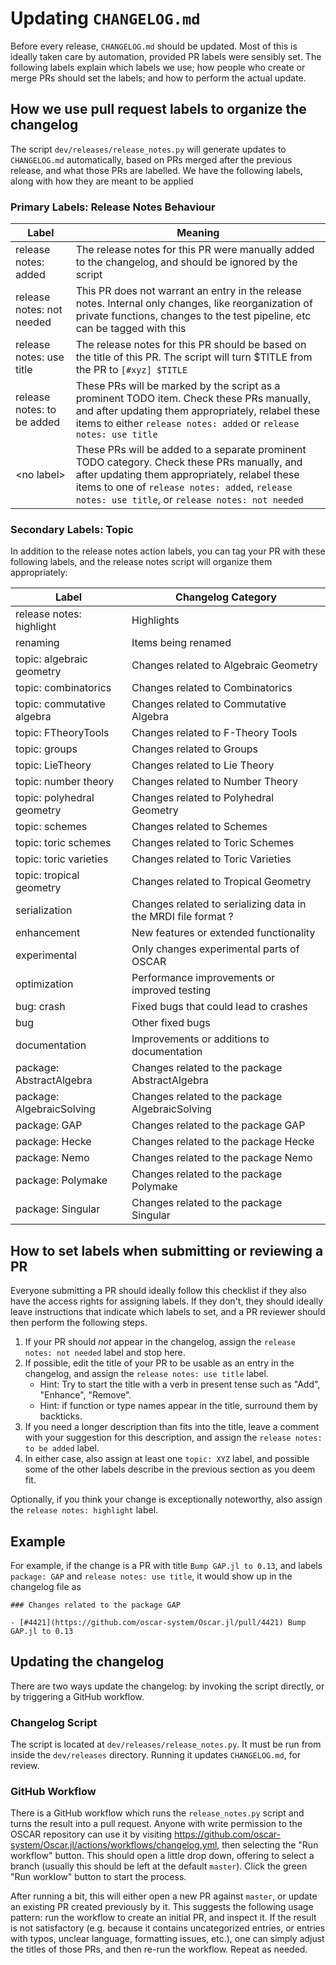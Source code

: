 # Updating `CHANGELOG.md`

Before every release, `CHANGELOG.md` should be updated. Most of this is ideally taken care
by automation, provided PR labels were sensibly set. The following labels explain which
labels we use; how people who create or merge PRs should set the labels; and how to
perform the actual update.

## How we use pull request labels to organize the changelog

The script `dev/releases/release_notes.py` will generate updates to `CHANGELOG.md`
automatically, based on PRs merged after the previous release, and what those PRs are
labelled. We have the following labels, along with how they are meant to be applied

### Primary Labels: Release Notes Behaviour

| Label | Meaning |
|-------|---------|
| release notes: added          | The release notes for this PR were manually added to the changelog, and should be ignored by the script |
| release notes: not needed     | This PR does not warrant an entry in the release notes. Internal only changes, like reorganization of private functions, changes to the test pipeline, etc can be tagged with this |
| release notes: use title      | The release notes for this PR should be based on the title of this PR. The script will turn $TITLE from the PR to `[#xyz] $TITLE` |
| release notes: to be added    | These PRs will be marked by the script as a prominent TODO item. Check these PRs manually, and after updating them appropriately, relabel these items to either `release notes: added` or `release notes: use title` |
| \<no label\>                  | These PRs will be added to a separate prominent TODO category. Check these PRs manually, and after updating them appropriately, relabel these items to one of `release notes: added`, `release notes: use title`, or `release notes: not needed` |

### Secondary Labels: Topic

In addition to the release notes action labels, you can tag your PR with these following
labels, and the release notes script will organize them appropriately:

| Label                         | Changelog Category |
|-------------------------------|--------------------|
| release notes: highlight      | Highlights |
| renaming                      | Items being renamed |
| topic: algebraic geometry     | Changes related to Algebraic Geometry |
| topic: combinatorics          | Changes related to Combinatorics |
| topic: commutative algebra    | Changes related to Commutative Algebra |
| topic: FTheoryTools           | Changes related to F-Theory Tools |
| topic: groups                 | Changes related to Groups |
| topic: LieTheory              | Changes related to Lie Theory |
| topic: number theory          | Changes related to Number Theory |
| topic: polyhedral geometry    | Changes related to Polyhedral Geometry |
| topic: schemes                | Changes related to Schemes |
| topic: toric schemes          | Changes related to Toric Schemes |
| topic: toric varieties        | Changes related to Toric Varieties |
| topic: tropical geometry      | Changes related to Tropical Geometry |
| serialization                 | Changes related to serializing data in the MRDI file format ? |
| enhancement                   | New features or extended functionality |
| experimental                  | Only changes experimental parts of OSCAR |
| optimization                  | Performance improvements or improved testing |
| bug: crash                    | Fixed bugs that could lead to crashes |
| bug                           | Other fixed bugs |
| documentation                 | Improvements or additions to documentation |
| package: AbstractAlgebra      | Changes related to the package AbstractAlgebra |
| package: AlgebraicSolving     | Changes related to the package AlgebraicSolving |
| package: GAP                  | Changes related to the package GAP |
| package: Hecke                | Changes related to the package Hecke |
| package: Nemo                 | Changes related to the package Nemo |
| package: Polymake             | Changes related to the package Polymake |
| package: Singular             | Changes related to the package Singular |


## How to set labels when submitting or reviewing a PR

Everyone submitting a PR should ideally follow this checklist if they also have the access
rights for assigning labels. If they don't, they should ideally leave instructions that
indicate which labels to set, and a PR reviewer should then perform the following steps.

1. If your PR should *not* appear in the changelog, assign the `release notes: not needed` label and stop here.
2. If possible, edit the title of your PR to be usable as an entry in the changelog, and assign the `release notes: use title` label.
   - Hint: Try to start the title with a verb in present tense such as "Add", "Enhance", "Remove".
   - Hint: if function or type names appear in the title, surround them by backticks.
3. If you need a longer description than fits into the title, leave a comment with your suggestion
   for this description, and assign the `release notes: to be added` label.
4. In either case, also assign at least one `topic: XYZ` label, and possible some of the other
   labels describe in the previous section as you deem fit.

Optionally, if you think your change is exceptionally noteworthy, also assign the
`release notes: highlight` label.


## Example

For example, if the change is a PR with title `Bump GAP.jl to 0.13`, and labels `package: GAP` and
`release notes: use title`, it would show up in the changelog file as

    ### Changes related to the package GAP
    
    - [#4421](https://github.com/oscar-system/Oscar.jl/pull/4421) Bump GAP.jl to 0.13


## Updating the changelog

There are two ways update the changelog: by invoking the script directly, or by triggering
a GitHub workflow.

### Changelog Script

The script is located at `dev/releases/release_notes.py`. It must be run from
inside the `dev/releases` directory. Running it updates `CHANGELOG.md`, for review.

### GitHub Workflow

There is a GitHub workflow which runs the `release_notes.py` script and turns the result
into a pull request. Anyone with write permission to the OSCAR repository can use it by
visiting <https://github.com/oscar-system/Oscar.jl/actions/workflows/changelog.yml>, then
selecting the "Run workflow" button. This should open a little drop down, offering to
select a branch (usually this should be left at the default `master`). Click the green
"Run worklow" button to start the process.

After running a bit, this will either open a new PR against `master`, or update an
existing PR created previously by it. This suggests the following usage pattern: run the
workflow to create an initial PR, and inspect it. If the result is not satisfactory (e.g.
because it contains uncategorized entries, or entries with typos, unclear language,
formatting issues, etc.), one can simply adjust the titles of those PRs, and then re-run
the workflow. Repeat as needed.
